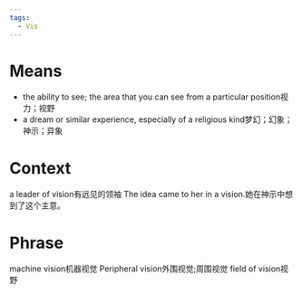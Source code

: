 ```yaml
---
tags:
  - Vis
---
```

# Means
- the ability to see; the area that you can see from a particular position视力；视野
- a dream or similar experience, especially of a religious kind梦幻；幻象；神示；异象
# Context
a leader of vision有远见的领袖
The idea came to her in a vision.她在神示中想到了这个主意。
# Phrase
machine vision机器视觉
Peripheral vision外围视觉;周围视觉
field of vision视野
